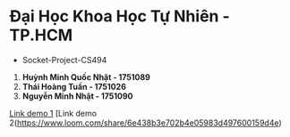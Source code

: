 # Đại Học Khoa Học Tự Nhiên - TP.HCM
- Socket-Project-CS494

1. **Huỳnh Minh Quốc Nhật - 1751089**
2. **Thái Hoàng Tuấn - 1751026**
3. **Nguyễn Minh Nhật - 1751090**

[Link demo 1](https://www.loom.com/share/fdf2b4108952438d88c9215306e15299)
[Link demo 2(https://www.loom.com/share/6e438b3e702b4e05983d497600159d4e)
